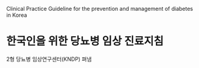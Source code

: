 Clinical Practice Guideline for the prevention and management of diabetes in Korea

# 한국인을 위한 당뇨병 임상 진료지침

2형 당뇨병 임상연구센터(KNDP) 펴냄